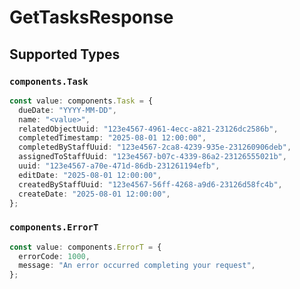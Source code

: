 # GetTasksResponse


## Supported Types

### `components.Task`

```typescript
const value: components.Task = {
  dueDate: "YYYY-MM-DD",
  name: "<value>",
  relatedObjectUuid: "123e4567-4961-4ecc-a821-23126dc2586b",
  completedTimestamp: "2025-08-01 12:00:00",
  completedByStaffUuid: "123e4567-2ca8-4239-935e-231260906deb",
  assignedToStaffUuid: "123e4567-b07c-4339-86a2-23126555021b",
  uuid: "123e4567-a70e-471d-86db-231261194efb",
  editDate: "2025-08-01 12:00:00",
  createdByStaffUuid: "123e4567-56ff-4268-a9d6-23126d58fc4b",
  createDate: "2025-08-01 12:00:00",
};
```

### `components.ErrorT`

```typescript
const value: components.ErrorT = {
  errorCode: 1000,
  message: "An error occurred completing your request",
};
```

